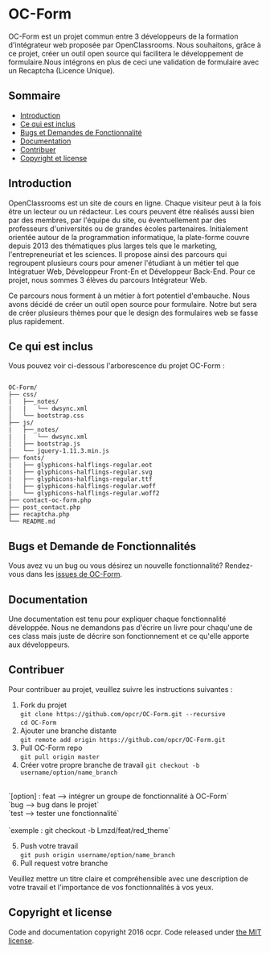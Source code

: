 # OC-Form

OC-Form est un projet commun entre 3 développeurs de la formation d'intégrateur web proposée par OpenClassrooms. Nous souhaitons, grâce à ce projet, créer un outil open source qui facilitera le développement de formulaire.Nous intégrons en plus de ceci une validation de formulaire avec un Recaptcha (Licence Unique).

## Sommaire

* [Introduction](#introduction)
* [Ce qui est inclus](#ce-qui-est-inclus)
* [Bugs et Demandes de Fonctionnalité](#bugs-et-demandes-de-fonctionnalite)
* [Documentation](#documentation)
* [Contribuer](#contribuer)
* [Copyright et license](#copyright-et-license)
 
## Introduction

OpenClassrooms est un site de cours en ligne. Chaque visiteur peut à la fois être un lecteur ou un rédacteur. Les cours peuvent être réalisés aussi bien par des membres, par l'équipe du site, ou éventuellement par des professeurs d'universités ou de grandes écoles partenaires. Initialement orientée autour de la programmation informatique, la plate-forme couvre depuis 2013 des thématiques plus larges tels que le marketing, l'entrepreneuriat et les sciences.
Il propose ainsi des parcours qui regroupent plusieurs cours pour amener l'étudiant à un métier tel que Intégratuer Web, Développeur Front-En et Développeur Back-End. Pour ce projet, nous sommes 3 élèves du parcours Intégrateur Web.

Ce parcours nous forment à un métier à fort potentiel d'embauche. Nous avons décidé de créer un outil open source pour formulaire. Notre but sera de créer plusieurs thèmes pour que le design des formulaires web se fasse plus rapidement.

## Ce qui est inclus

Vous pouvez voir  ci-dessous l'arborescence du projet OC-Form : 
```

OC-Form/
├── css/
|   ├──_notes/
|   |   └── dwsync.xml
│   └── bootstrap.css 
├── js/
|   ├──_notes/
|   |   └── dwsync.xml
│   ├── bootstrap.js
|   └── jquery-1.11.3.min.js
├── fonts/
|   ├── glyphicons-halflings-regular.eot
|   ├── glyphicons-halflings-regular.svg
|   ├── glyphicons-halflings-regular.ttf
|   ├── glyphicons-halflings-regular.woff
|   └── glyphicons-halflings-regular.woff2
├── contact-oc-form.php
├── post_contact.php
├── recaptcha.php
└── README.md

```
## Bugs et Demande de Fonctionnalités

Vous avez vu un bug ou vous désirez un nouvelle fonctionnalité? Rendez-vous dans les [issues de OC-Form](https://github.com/opcr/OC-Form/issues).

## Documentation

Une documentation est tenu pour expliquer chaque fonctionnalité développée. Nous ne demandons pas d'écrire un livre pour chaqu'une de ces class mais juste de décrire son fonctionnement et ce qu'elle apporte aux développeurs.

## Contribuer

Pour contribuer au projet, veuillez suivre les instructions suivantes :

1. Fork du projet<br >
`git clone https://github.com/opcr/OC-Form.git --recursive`<br >
`cd OC-Form`<br >
2. Ajouter une branche distante<br >
`git remote add origin https://github.com/opcr/OC-Form.git`<br >
3. Pull OC-Form repo<br >
`git pull origin master`<br >
4. Créer votre propre branche de travail
`git checkout -b username/option/name_branch`<br >
<br >
`[option] : feat --> intégrer un groupe de fonctionnalité à OC-Form`<br >
           `bug  --> bug dans le projet`<br >
           `test --> tester une fonctionnalité`<br >
<br >
`exemple : git checkout -b Lmzd/feat/red_theme`<br >

5. Push votre travail<br >
`git push origin username/option/name_branch`<br >
6. Pull request votre branche

Veuillez mettre un titre claire et compréhensible avec une description de votre travail et l'importance de vos fonctionnalités à vos yeux.


## Copyright et license

Code and documentation copyright 2016 ocpr. Code released under [the MIT license](https://github.com/opcr/OC-Form/blob/master/LICENSE). 

